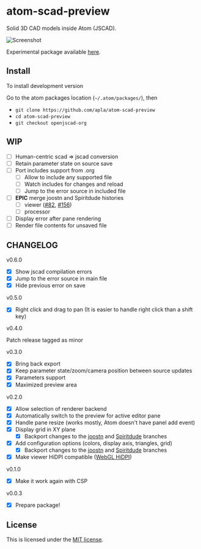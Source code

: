 # atom-scad-preview

Solid 3D CAD models inside Atom (JSCAD).

![Screenshot](https://raw.githubusercontent.com/matiasinsaurralde/atom-scad-preview/master/screenshot.jpg)

Experimental package available [here](https://atom.io/packages/atom-scad-preview).

## Install

To install development version

Go to the atom packages location (`~/.atom/packages/`), then

* `git clone https://github.com/apla/atom-scad-preview`
* `cd atom-scad-preview`
* `git checkout openjscad-org`

## WIP

 * [ ] Human-centric scad => jscad conversion
 * [ ] Retain parameter state on source save
 * [ ] Port includes support from .org
   * [ ] Allow to include any supported file
   * [ ] Watch includes for changes and reload
   * [ ] Jump to the error source in included file
 * [ ] **EPIC** merge joostn and Spiritdude histories
   * [ ] viewer ([#82](https://github.com/joostn/OpenJsCad/pull/82), [#156](https://github.com/Spiritdude/OpenJSCAD.org/pull/156))
   * [ ] processor

 * [ ] Display error after pane rendering
 * [ ] Render file contents for unsaved file

## CHANGELOG

v0.6.0

 * [x] Show jscad compilation errors
 * [x] Jump to the error source in main file
 * [x] Hide previous error on save

v0.5.0

 * [x] Right click and drag to pan (It is easier to handle right click than a shift key)


v0.4.0

Patch release tagged as minor

v0.3.0

 * [x] Bring back export
 * [x] Keep parameter state/zoom/camera position between source updates
 * [x] Parameters support
 * [x] Maximized preview area

v0.2.0

 * [x] Allow selection of renderer backend
 * [x] Automatically switch to the preview for active editor pane
 * [x] Handle pane resize (works mostly, Atom doesn't have panel add event)
 * [x] Display grid in XY plane
   * [x] Backport changes to the [joostn](https://github.com/joostn/OpenJsCad/tree/gh-pages) and [Spiritdude](https://github.com/Spiritdude/OpenJSCAD.org/tree/dev) branches
 * [x] Add configuration options (colors, display axis, triangles, grid)
   * [x] Backport changes to the [joostn](https://github.com/joostn/OpenJsCad/tree/gh-pages) and [Spiritdude](https://github.com/Spiritdude/OpenJSCAD.org/tree/dev) branches
 * [x] Make viewer HiDPI compatible ([WebGL HiDPI](https://www.khronos.org/webgl/wiki/HandlingHighDPI))

v0.1.0

 * [x] Make it work again with CSP

v0.0.3

 * [x] Prepare package!

## License

This is licensed under the [MIT license](https://github.com/matiasinsaurralde/atom-scad-preview/blob/master/LICENSE.md).
